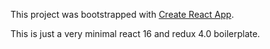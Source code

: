 This project was bootstrapped with [Create React App](https://github.com/facebookincubator/create-react-app).

This is just a very minimal react 16 and redux 4.0 boilerplate.
